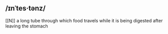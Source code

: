 ## /ɪnˈtes·tənz/  
[[N]]
a long tube through which food travels while it is being digested after leaving the stomach